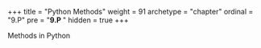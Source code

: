 +++
title = "Python Methods"
weight = 91
archetype = "chapter"
ordinal = "9.P"
pre = "<b>9.P </b>"
hidden = true
+++


Methods in Python
